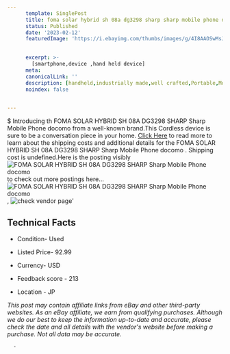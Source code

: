 ```yaml
---
      template: SinglePost
      title: foma solar hybrid sh 08a dg3298 sharp sharp mobile phone docomo 
      status: Published
      date: '2023-02-12'
      featuredImage: 'https://i.ebayimg.com/thumbs/images/g/4I8AAOSwMsJigQgs/s-l225.jpg'
       

      excerpt: >-
        [smartphone,device ,hand held device]
      meta:
      canonicalLink: ''
      description: [handheld,industrially made,well crafted,Portable,Mobile,Compact,Convenient,Lightweight,Maneuverable,Man-portable,Miniature,Carriable,Hand-held,Light,Holdable,Transportable,Mobile device,Pocket-sized,On-the-go,Wireless,Cordless,Compact size,Convenient size, smartphone,device ,hand held device]
      noindex: false
      

---
```

$
      Introducing th FOMA SOLAR HYBRID SH 08A DG3298 SHARP Sharp Mobile Phone docomo  from a well-known brand.This Cordless device  is sure to be a conversation piece in your home. [Click Here](https://www.ebay.com/itm/313997781348?hash=item491bb9e964%3Ag%3A4I8AAOSwMsJigQgs&mkevt=1&mkcid=1&mkrid=711-53200-19255-0&campid=%253CePNCampaignId%253E&customid=%253CreferenceId%253E&toolid=10049) to read more to learn about the shipping costs and additional details for the FOMA SOLAR HYBRID SH 08A DG3298 SHARP Sharp Mobile Phone docomo . Shipping cost is undefined.Here is the posting visibly ![FOMA SOLAR HYBRID SH 08A DG3298 SHARP Sharp Mobile Phone docomo ](https://i.ebayimg.com/thumbs/images/g/4I8AAOSwMsJigQgs/s-l225.jpg) to check out more postings here... ![FOMA SOLAR HYBRID SH 08A DG3298 SHARP Sharp Mobile Phone docomo ](https://i.ebayimg.com/images/g/4I8AAOSwMsJigQgs/s-l960.jpg), ![check vendor page](https://origin-galleryplus.ebayimg.com/ws/web/313997781348_2_0_1/225x225.jpg,https://origin-galleryplus.ebayimg.com/ws/web/313997781348_3_0_1/225x225.jpg,https://origin-galleryplus.ebayimg.com/ws/web/313997781348_4_0_1/225x225.jpg,https://origin-galleryplus.ebayimg.com/ws/web/313997781348_5_0_1/225x225.jpg,https://origin-galleryplus.ebayimg.com/ws/web/313997781348_6_0_1/225x225.jpg,https://origin-galleryplus.ebayimg.com/ws/web/313997781348_7_0_1/225x225.jpg)'

      

 ## Technical Facts 



     
      

 - Condition- Used 


      

 - Listed Price- 92.99 


      

 - Currency- USD 


      

 - Feedback score - 213 


      

 - Location - JP 


      
      

 *_This post may contain affiliate links from eBay and other third-party websites. As an eBay affiliate, we earn from qualifying purchases. Although we do our best to keep the information up-to-date and accurate, please check the date and all details with the vendor's website before making a purchase. Not all data may be accurate._*




      -
